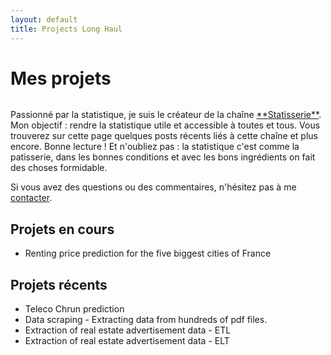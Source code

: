 ```yaml
---
layout: default
title: Projects Long Haul
---
```


<div class="post">
	<h1 class="pageTitle">Mes projets</h1>
	<img src="{{ '/assets/img/touring.jpg' | relative_url }}" alt="">
	<p class="intro">Passionné par la statistique, je suis le créateur de la chaîne <a href="www.linkedin.com/in/Statisserie">**Statisserie**</a>. Mon objectif : rendre la statistique utile et accessible à toutes et tous. Vous trouverez sur cette page quelques posts récents liés à cette chaîne et plus encore. Bonne lecture ! Et n'oubliez pas : la statistique c'est comme la patisserie, dans les bonnes conditions et avec les bons ingrédients on fait des choses formidable.</p>
	<p> Si vous avez des questions ou des commentaires, n'hésitez pas à me  <a href="mailto:jordan.nagadzina.sanchez@gmail.com">contacter</a>.</p>
	<h2>Projets en cours</h2>
	<ul>
		<li>Renting price prediction for the five biggest cities of France</li>
  	</ul>
  	<h2>Projets récents</h2>
	<ul>
  		<li>Teleco Chrun prediction</li>
  		<li>Data scraping - Extracting data from hundreds of pdf files.</li>
  		<li>Extraction of real estate advertisement data - ETL</li>
  		<li>Extraction of real estate advertisement data - ELT</li>
  	</ul>
</div>

